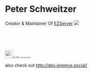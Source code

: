 # Peter Schweitzer

Creator & Maintainer Of [EZServer](http://ezserver.jeremys.social/)
<a href="http://ezservernpm.jeremys.social/"><img src="https://raw.githubusercontent.com/npm/logos/master/npm%20square/n.svg"></img></a>

<br>
<br>
<br>

<img src="https://media2.giphy.com/media/TjdjGJc9ti9RIFk0IJ/giphy.gif?cid=790b761126b5974f07086f5a3a9f1fb0317246912e0236bb&rid=giphy.gif&ct=g" width="25px"><span style="font-size: 6px;">fun fact: </span><span style="font-size: 4px;">diamonds hihihihi</span>

also check out http://dev.jeremys.social/

